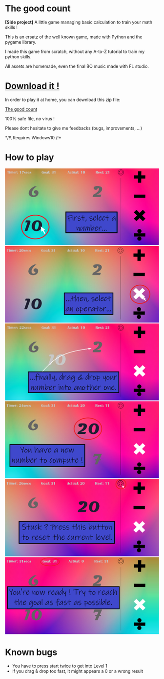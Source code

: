 # The good count

**[Side project]** A little game managing basic calculation to train your math skills !

This is an ersatz of the well known game, made with Python and the pygame library.

I made this game from scratch, without any A-to-Z tutorial to train my python skills.

All assets are homemade, even the final BO music made with FL studio.


# [Download it !](https://github.com/Zararthustra/The_good_count/raw/main/The_good_count_folder.zip)

In order to play it at home, you can download this zip file:

[The good count](https://github.com/Zararthustra/The_good_count/raw/main/The_good_count_folder.zip)

100% safe file, no virus !

Please dont hesitate to give me feedbacks (bugs, improvements, ...)

*/!\ Requires Windows10 /!\*


# How to play

![alt text](https://github.com/Zararthustra/Maka/blob/main/assets/first_tuto.png)
![alt text](https://github.com/Zararthustra/Maka/blob/main/assets/second_tuto.png)
![alt text](https://github.com/Zararthustra/Maka/blob/main/assets/third_tuto.png)
![alt text](https://github.com/Zararthustra/Maka/blob/main/assets/fourth_tuto.png)
![alt text](https://github.com/Zararthustra/Maka/blob/main/assets/fifth_tuto.png)
![alt text](https://github.com/Zararthustra/Maka/blob/main/assets/sixth_tuto.png)


# Known bugs

- You have to press start twice to get into Level 1
- If you drag & drop too fast, it might appears a 0 or a wrong result
